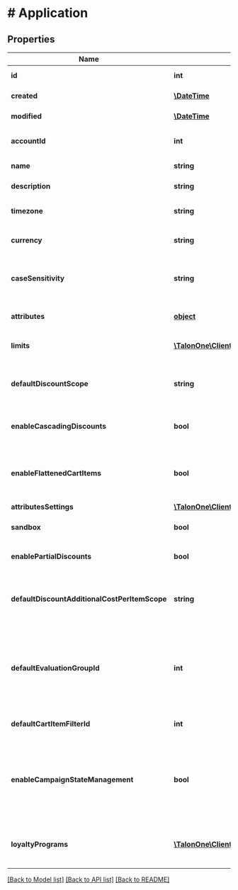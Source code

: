 # # Application

## Properties

Name | Type | Description | Notes
------------ | ------------- | ------------- | -------------
**id** | **int** | Internal ID of this entity. | 
**created** | [**\DateTime**](\DateTime.md) | The time this entity was created. | 
**modified** | [**\DateTime**](\DateTime.md) | The time this entity was last modified. | 
**accountId** | **int** | The ID of the account that owns this entity. | 
**name** | **string** | The name of this application. | 
**description** | **string** | A longer description of the application. | [optional] 
**timezone** | **string** | A string containing an IANA timezone descriptor. | 
**currency** | **string** | The default currency for new customer sessions. | 
**caseSensitivity** | **string** | The case sensitivity behavior to check coupon codes in the campaigns of this Application. | [optional] 
**attributes** | [**object**](.md) | Arbitrary properties associated with this campaign. | [optional] 
**limits** | [**\TalonOne\Client\Model\LimitConfig[]**](LimitConfig.md) | Default limits for campaigns created in this application. | [optional] 
**defaultDiscountScope** | **string** | The default scope to apply &#x60;setDiscount&#x60; effects on if no scope was provided with the effect. | [optional] 
**enableCascadingDiscounts** | **bool** | Indicates if discounts should cascade for this Application. | [optional] 
**enableFlattenedCartItems** | **bool** | Indicates if cart items of quantity larger than one should be separated into different items of quantity one. | [optional] 
**attributesSettings** | [**\TalonOne\Client\Model\AttributesSettings**](AttributesSettings.md) |  | [optional] 
**sandbox** | **bool** | Indicates if this is a live or sandbox Application. | [optional] 
**enablePartialDiscounts** | **bool** | Indicates if this Application supports partial discounts. | [optional] 
**defaultDiscountAdditionalCostPerItemScope** | **string** | The default scope to apply &#x60;setDiscountPerItem&#x60; effects on if no scope was provided with the effect. | [optional] 
**defaultEvaluationGroupId** | **int** | The ID of the default campaign evaluation group to which new campaigns will be added unless a different group is selected when creating the campaign. | [optional] 
**defaultCartItemFilterId** | **int** | The ID of the default Cart-Item-Filter for this application. | [optional] 
**enableCampaignStateManagement** | **bool** | Indicates whether the campaign staging and revisions feature is enabled for the Application.  **Important:** After this feature is enabled, it cannot be disabled. | [optional] 
**loyaltyPrograms** | [**\TalonOne\Client\Model\LoyaltyProgram[]**](LoyaltyProgram.md) | An array containing all the loyalty programs to which this application is subscribed. | 

[[Back to Model list]](../../README.md#documentation-for-models) [[Back to API list]](../../README.md#documentation-for-api-endpoints) [[Back to README]](../../README.md)


